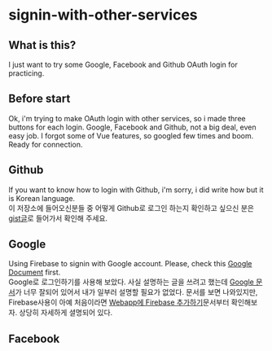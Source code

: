 # signin-with-other-services

## What is this?

I just want to try some Google, Facebook and Github OAuth login for practicing.

## Before start

Ok, i'm trying to make OAuth login with other services, so i made three buttons for each login. Google, Facebook and Github, not a big deal, even easy job. I forgot some of Vue features, so googled few times and boom. Ready for connection.

## Github

If you want to know how to login with Github, i'm sorry, i did write how but it is Korean language.  
이 저장소에 들어오신분들 중 어떻게 Github로 로그인 하는지 확인하고 싶으신 분은 [gist글](https://gist.github.com/ninanung/2ad24c760e81401ed65f13f634a25e73)로 들어가서 확인해 주세요.

## Google

Using Firebase to signin with Google account. Please, check this [Google Document](https://firebase.google.com/docs/auth/web/google-signin?hl=en) first.  
Google로 로그인하기를 사용해 보았다. 사실 설명하는 글을 쓰려고 했는데 [Google 문서](https://firebase.google.com/docs/auth/web/google-signin?hl=ko)가 너무 잘되어 있어서 내가 일부러 설명할 필요가 없었다. 문서를 보면 나와있지만, Firebase사용이 아예 처음이라면 [Webapp에 Firebase 추가하기](https://firebase.google.com/docs/web/setup?hl=ko)문서부터 확인해보자. 상당히 자세하게 셜명되어 있다.

## Facebook

